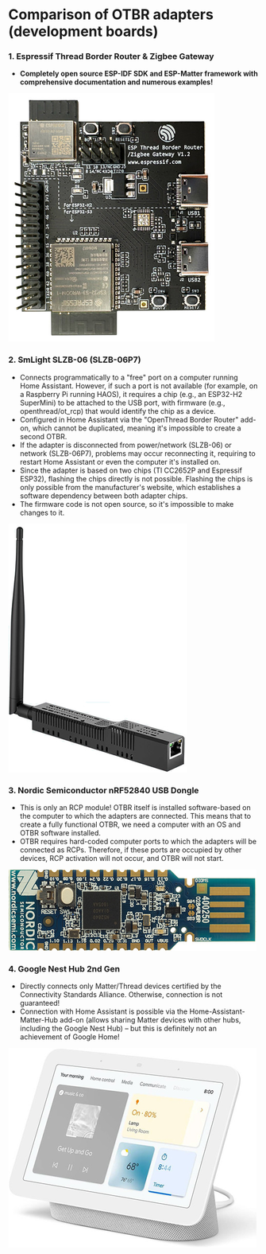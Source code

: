 # Comparison of OTBR adapters (development boards)

### 1. Espressif Thread Border Router & Zigbee Gateway
- **Completely open source ESP-IDF SDK and ESP-Matter framework with comprehensive documentation and numerous examples!**  
  
![](../images/otbr-compare/H500-ESP-Thread-Border-Router-Zigbee-Gateway.jpg)  

### 2. SmLight SLZB-06 (SLZB-06P7)
- Connects programmatically to a "free" port on a computer running Home Assistant. However, if such a port is not available (for example, on a Raspberry Pi running HAOS), it requires a chip (e.g., an ESP32-H2 SuperMini) to be attached to the USB port, with firmware (e.g., openthread/ot_rcp) that would identify the chip as a device.  
- Configured in Home Assistant via the "OpenThread Border Router" add-on, which cannot be duplicated, meaning it's impossible to create a second OTBR.  
- If the adapter is disconnected from power/network (SLZB-06) or network (SLZB-06P7), problems may occur reconnecting it, requiring to restart Home Assistant or even the computer it's installed on.  
- Since the adapter is based on two chips (TI CC2652P and Espressif ESP32), flashing the chips directly is not possible. Flashing the chips is only possible from the manufacturer's website, which establishes a software dependency between both adapter chips.  
- The firmware code is not open source, so it's impossible to make changes to it.  
  
![](../images/otbr-compare/H500-smlight-slzb-06_02.jpg)  

### 3. Nordic Semiconductor nRF52840 USB Dongle
- This is only an RCP module! OTBR itself is installed software-based on the computer to which the adapters are connected. This means that to create a fully functional OTBR, we need a computer with an OS and OTBR software installed.  
- OTBR requires hard-coded computer ports to which the adapters will be connected as RCPs. Therefore, if these ports are occupied by other devices, RCP activation will not occur, and OTBR will not start.  
  
![](../images/otbr-compare/W500-nRF52840_dongle_kit.jpg)  
  
### 4. Google Nest Hub 2nd Gen
- Directly connects only Matter/Thread devices certified by the Connectivity Standards Alliance. Otherwise, connection is not guaranteed!  
- Connection with Home Assistant is possible via the Home-Assistant-Matter-Hub add-on (allows sharing Matter devices with other hubs, including the Google Nest Hub) – but this is definitely not an achievement of Google Home!  
  
![](../images/otbr-compare/W500-google_nest_hub_01.jpg)  
  
